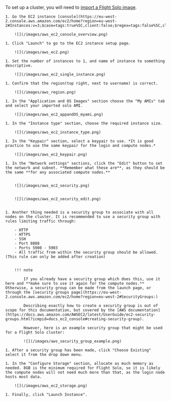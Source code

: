 To set up a cluster, you will need to [import a Flight Solo image](/cluster_build_methods/get_flight_solo/import_solo_aws/).


    1. Go the EC2 instance [console](https://eu-west-2.console.aws.amazon.com/ec2/home?region=eu-west-2#Instances:v=3;$case=tags:true%5C,client:false;$regex=tags:false%5C,client:false)

        ![](/images/aws_ec2_console_overview.png)
    
    1. Click "Launch" to go to the EC2 instance setup page.

        ![](/images/aws_ec2.png)

    1. Set the number of instances to 1, and name of instance to something descriptive.

        ![](/images/aws_ec2_single_instance.png)

    1. Confirm that the region(top right, next to username) is correct.

        ![](/images/aws_region.png)

    1. In the "Application and OS Images" section choose the "My AMIs" tab and select your imported solo AMI.

        ![](/images/aws_ec2_appandOS_myami.png)

    1. In the "Instance type" section, choose the required instance size.

        ![](/images/aws_ec2_instance_type.png)

    1. In the "Keypair" section, select a keypair to use. *It is good practice to use the same keypair for the login and compute nodes.*

        ![](/images/aws_ec2_keypair.png)

    1. In the "Network settings" sections, click the "Edit" button to set the network and subnet. **Remember what these are**, as they should be the same **for any associated compute nodes.**


        ![](/images/aws_ec2_security.png)


        ![](/images/aws_ec2_security_edit.png)


    1. Another thing needed is a security group to associate with all nodes on the cluster. It is recommended to use a security group with rules limiting traffic through:

        - HTTP
        - HTTPS
        - SSH
        - Port 8888
        - Ports 5900 - 5903
        - All traffic from within the security group should be allowed. (This rule can only be added after creation)


        !!! note

            If you already have a security group which does this, use it here and **make sure to use it again for the compute nodes.** Otherwise, a security group can be made from the launch page, or through the [security groups page](https://eu-west-2.console.aws.amazon.com/ec2/home?region=eu-west-2#SecurityGroups:)

            Describing exactly how to create a security group is out of scope for this documentation, but covered by the [AWS documentation](https://docs.aws.amazon.com/AWSEC2/latest/UserGuide/ec2-security-groups.html?icmpid=docs_ec2_console#creating-security-group).

            However, here is an example security group that might be used for a Flight Solo cluster:

            ![](/images/aws_security_group_example.png)

    1. After a security group has been made, click "Choose Existing" select it from the drop down menu.

    1. In the "Configure Storage" section, allocate as much memory as needed. 8GB is the minimum required for Flight Solo, so it is likely the compute nodes will not need much more than that, as the login node hosts most data.

        ![](/images/aws_ec2_storage.png)

    1. Finally, click "Launch Instance".

